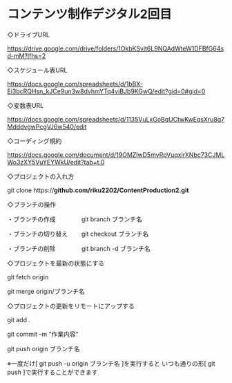 # コンテンツ制作デジタル2回目
◇ドライブURL

https://drive.google.com/drive/folders/1OkbKSvit6L9NQAdWteW1DFBfG64sd-mM?lfhs=2

◇スケジュール表URL

https://docs.google.com/spreadsheets/d/1bBX-Ei3bcRQHsn_kJCe9un3w8dvhmYTq4viBJb9KGwQ/edit?gid=0#gid=0

◇変数表URL

https://docs.google.com/spreadsheets/d/1135VuLxGoBqUCtwKwEqsXru8q7MdddvgwPcgVJ6w540/edit

◇コーディング規約

https://docs.google.com/document/d/19OMZlwD5mvRpVuqxirXNbc73CJMLWo3zXY5VuYEYWkU/edit?tab=t.0

◇プロジェクトの入れ方

git clone https://**github.com/riku2202/ContentProduction2.git**

◇ブランチの操作

・ブランチの作成　　　　
git branch ブランチ名

・ブランチの切り替え　　
git checkout ブランチ名

・ブランチの削除　　　　
git branch -d ブランチ名

◇プロジェクトを最新の状態にする

git fetch origin

git merge origin/ブランチ名

◇プロジェクトの更新をリモートにアップする

git add .

git commit -m "作業内容"

git push origin ブランチ名

※一度だけ[ git push -u origin ブランチ名 ]を実行すると
いつも通りの形[ git push ]で実行することができます
